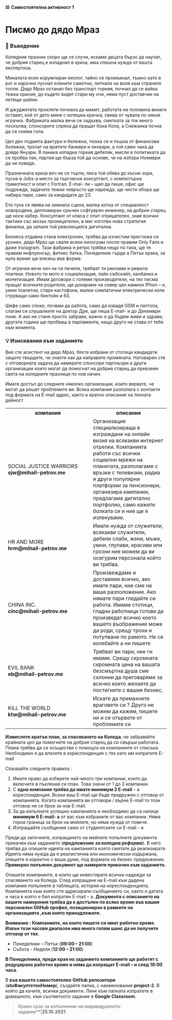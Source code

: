 🟦 **Самостоятелна активност 1**
# Писмо до дядо Мраз

### 🚀 Въведение

Коледния празник скоро ще се случи, искаме децата бързо да научат, че добрия старец е изпаднал в криза, има спешна нужда от вашта експертиза. 

Миналата есен корумпиран еколог, тайно се промъкнал, тъмно като в рог и нарочно пуснал елените самотни, литнали на воля към страните топли. Дядо Мраз останал без транспорт горкия, почнал да се вайка тежка орисия, до където видят стари му очи, няма пуст доставчик на летящи шейни. 

И джуджетата проклети почнаха да мамят, работата на половина винаги оставят, кой от дето мине с котешка крачка, свива от чувала по някоя играчка. Фабриката малка вече се задъхва, сметката за ток много поскъпва, спонсорите спряха да пращат Кока Кола, а Снежанка почна да се снима гола. 

Цел ден подмята фактури и бележки, тюхка се и пъшка от финансови болежки, тропат на вратите банкери и лихвари, а той само чака да дойде Януари. В паника изпадна горкия дебелак, мисли в политиката да се пробва пак, партия ще бърза той да основе, че на избори Ноември да ни поведе. 

Празничната криза веч не се търпи, писа той обява до късни зори, пусна в Jobs-a място за търговски консултант, с компютърна грамотност и опит с Fortran. E-mai- ли – щял да пише, офис ще подрежда, задачите тежки чевръсто ще нарежда, ще чисти обора ще набира пари, само за кандидати до 23. 

Ето тука се явява на зимната сцена, малка котка от специалност новородена, дипломиран сръчен софтуерен инженер, на добрия старец ще носи хабер. Консултант от класа с опит отрицателен, знае всички тактики със мозък проницателен, в миг изготви нова стратегия финална, да запали той революцията дигитална. 

Бизнеса отдавна стана електронен, трябва да изчистим престижа си уронен, дядо Мраз ще сваля всеки килограм после правим Only Fans и даже Instagram. Тази фабрика е ретро трябва нещо по така, ще те правим инфлуенсър, фитнес батка.  Понеделник гърди а Петък крака, за нула време ще влезеш във форма.

От играчки вече хич не се печели, трябват ти реклами и ревюта платени. Новото ти мото е социализация, лайк събскайп, канбанка и монетизация. Имам договори с големи производители, на тях писма пращат всичките родители, ще докараме на север цял камион IPhon – и, умни тоалетни, стари кастофони,  малки симпатични електрически коли струващи само бинтойн и 63.

Шефе само споко, почвам да работа, само да извадя GSM и лаптопа, слагам си слушалките на доктор Дре, ще пиша E-mail- и  до Декември поне. А ако не стане просто забрави, важно е да бъдем живи и здрави, другата година ще пробваш в парламента, нищо друго не става от тебе към момента.

### 💡 Изисквания към заданието

Вие сте асистент на дядо Мраз, бяхте избрани от стотици кандидати защото твърдите, че знаете как да направите промяната. Натоварен сте с отговорната задача да намерите спонсори партньори и други организации които могат да помогнат на добрия старец да превземе света на коледните празници по нов начин. 

Имате достъп до следните няколко организации, които вярвате, че могат да решат проблемите ви. Всяка компания разполага с контакти под формата на E-mail адрес, както и кратно описание на тяхната дейност


<table>
    <tr>
        <th width="250px">компания</th>
        <th>описание</th>
    </tr>
    <tr>
        <td>SOCIAL JUSTICE WARRIORS <br><strong>sjw@mihail-petrov.me</strongv></td>
        <td>Организация специализираща в изграждане на онлайн визия на всякакви интернет отрепки. Компанията работи със всички социални мрежи на планетата, разполагаме с  връзки с телевизии, радиа и други популярни платформи за пенсионери, организира кампании, предлагаме дигитално портфолио, само кажете болката си и ние ще я излекуваме.</td>
    </tr>
    <tr>
        <td>HR AND MORE <br><strong>hrm@mihail-petrov.me</strongv></td>
        <td>Имате нужда от служители, всякакви служители, дебели слаби, жени, мъже, умни, глупави, красиви или грозни ние можем да ви осигурим персонала който ви трябва.</td>
    </tr>
    <tr>
        <td>CHINA INC.<br><strong>cinc@mihail-petrov.me</strong></td>
        <td>Произвеждаме и доставяме всичко, ако имате пари, ние сме на ваше разположение. Ако нямате пари гледайте си работа. Имаме стотици, гладни работници готови да произведат всичко което вашето въображение може да роди, срещу трохи и потупване по рамото. Не се колебайте а ни пишете</td>
    </tr>
    <tr>
        <td>EVIL BANK<br><strong>eb@mihail-petrov.me</strong></td>
        <td>Трябват ви пари, ние ги имаме. Срещу скромната скромната цена на вашата безсмъртна душа сме склонни да преговаряме за всичко което желаете да постигнете с вашия бизнес.</td>
    </tr>    
    <tr>
        <td>KILL THE WORLD<br><strong>ktw@mihail-petrov.me</strong></td>
        <td>Искате да премахнете враговете си ? Друго не можем да кажем, пишете ни и се отървете от проблемите си</td>
    </tr>     
</table>

**Измислете кратък план, за спасяването на Коледа**, не забравяйте крайната цел да помогнете на добрия старец да си свърши работата. Плана трябва да се осъществи с помощта на компаниите от списъка. Необходимо е да влезете в кореспонденция с тях като им изпратите E-mail 

Спазвайте следните правила :

1. Имате право да изберете най-много три компании, които да включите в пъкления си план. Това значи от 1 до 3 компании. 
1. С **една компания трябва да имате минимум 2 E-mail** – а кореспонденция. Всеки ваш E-mail ще бъде придружен с отговор от компанията. Когато компанията ви отговори / върне E-mail то този отговор не се брои за нов E-mail. 
1. За да изпълните успешно кампанията е необходимо да са налице **минимум 6 E-mail- а** от вас към избраните от вас компании. Няма горна граница за броя на мейлите, но няма нужда от повече.
1. Изпращайте съобщения само от студентските си E-mail - и

Преди да започнете, изпращането на мейлите попълнете документа прикачен към заданието (***предложение за коледна реформа***). В него трябва да опишете идеята на кампанията която смятате да реализирате. Идеята няма нужда да е реалистична или икономически издържана, опишете я коректно с ваши думи, под формата на бизнес предложение. **Примерно попълнен документ ще намерите прикачен към заданието.** 

Опишете компаниите, в които ще инвестирате всички надежди за спасяването на Коледа. След изпращане на E-mail към дадена компания попълнете в таблицата, история на кореспонденцията. Компанията към която сте адресирали съобщението си, както и датата и часа в която е бил изпратен E-mail – а. **Документа с описанието на вашите намерения трябва да е достъпен по всяко време във вашия персонален GitHub профил, позициониран в рамките на организацията ,към която принадлежите.**

**Внимание : Компаниите, на които пишете си имат работно време. Извън този часови диапазон има много голям шанс да не получите отговор от тях.** 
- Понеделник – Петък (**09:00 – 21:00**)
- Събота - Неделя (**12:00 – 21:00**)

**В Понеделника, преди края на заданието компаниите ще работят с редуцирано работно време и няма да изпращат E-mail – и след 18:00 часа.**

<a name="_hlk84769968"></a>В **във вашето самостоятелно GitHub репозитори** (**stuФакултетенНомер**), създайте папка, с наименования **project-2**. В който да качите, всички документи. Линк към папката изпратете в домашното, към съответното задание в **Google Classroom**.

> Краен срок за изпълнение на индивидуалното задание**|**25.10.2021**
